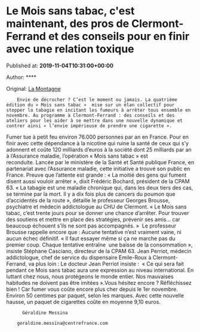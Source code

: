 
# Le Mois sans tabac, c'est maintenant, des pros de Clermont-Ferrand et des conseils pour en finir avec une relation toxique

Published at: **2019-11-04T10:31:00+00:00**

Author: ****

Original: [La Montagne](https://www.lamontagne.fr/clermont-ferrand-63000/actualites/le-mois-sans-tabac-c-est-maintenant-des-pros-de-clermont-ferrand-et-des-conseils-pour-en-finir-avec-une-relation-toxique_13677187/)


        Envie de décrocher ? C’est le moment ou jamais. La quatrième édition du « Mois sans tabac »  mise sur un élan collectif pour stopper la tabagie en incitant les fumeurs à arrêter tous ensemble en novembre. Au programme à Clermont-Ferrand : des conseils et des ateliers pour les aider à se mettre dans une nouvelle dynamique et contrer ainsi « l’envie impérieuse de prendre une cigarette ».
      
Fumer tue à petit feu environ 76.000 personnes par an en France. Pour en finir avec cette dépendance à la nicotine qui ruine la santé de ceux qui s’y adonnent et coûte 120 milliards d’euros à la société dont 25 milliards par an à l’Assurance maladie, l’opération « Mois sans tabac » est reconduite. Lancée par le ministère de la Santé et Santé publique France, en partenariat avec l’Assurance maladie, cette initiative a trouvé son public en France. Preuve que l’attente est grande : « La moitié des gens qui fument disent aussi vouloir arrêter », dixit Frédéric Bochard, président de la CPAM 63.
« La tabagie est une maladie chronique qui, dans les deux tiers des cas, se termine par la mort. Il y a dix fois plus de cancers du poumon que d’accidentés de la route », détaille le professeur Georges Brousse, psychiatre et médecin addictologue au CHU de Clermont.
« Le Mois sans tabac, c’est trente jours pour se donner une chance d’arrêter. Pour trouver des soutiens et mettre en place des stratégies, prévenir ses amis… car beaucoup échouent s’ils ne sont pas accompagnés. »
 Le professeur Brousse rappelle encore que :
Aucune tentative n’est vraiment vaine, ni aucun échec définitif. « Il faut essayer même si ça ne marche pas du premier coup. Chaque tentative entraîne  une baisse de la consommation », insiste Stéphane Casciano, directeur de la CPAM 63.
Jean Perriot, médecin addictologue, chef de service du dispensaire Emile-Roux à Clermont-Ferrand, va plus loin :
Le docteur Jean Perriot insiste :  « Ce qui sera fait pendant ce Mois sans tabac aura une expression au niveau international. En luttant chez nous, nous protégeons le monde entier. Nos mauvaises habitudes ne doivent pas être imitées ».Vous hésitez encore ? Réfléchissez bien ! Car fumer vous coûte encore plus cher depuis le 1er novembre. Environ 50 centimes par paquet, selon les marques. Avec cette nouvelle hausse, un paquet de cigarettes coûte en moyenne 9,10 euros.

        
          Géraldine Messina
        
        geraldine.messina@centrefrance.com
      
